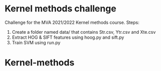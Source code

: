 # Kernel methods challenge
Challenge for the MVA 2021/2022 Kernel methods course.
Steps:
1. Create a folder named data/ that contains Str.csv, Ytr.csv and Xte.csv
2. Extract HOG & SIFT features using hoog.py and sift.py
3. Train SVM using run.py
# Kernel-methods

